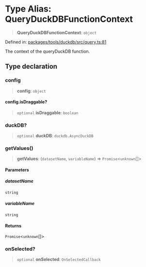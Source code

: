# Type Alias: QueryDuckDBFunctionContext

> **QueryDuckDBFunctionContext**: `object`

Defined in: [packages/tools/duckdb/src/query.ts:81](https://github.com/GeoDaCenter/openassistant/blob/bf312b357cb340f1f76fa8b62441fb39bcbce0ce/packages/tools/duckdb/src/query.ts#L81)

The context of the queryDuckDB function.

## Type declaration

### config

> **config**: `object`

#### config.isDraggable?

> `optional` **isDraggable**: `boolean`

### duckDB?

> `optional` **duckDB**: `duckdb.AsyncDuckDB`

### getValues()

> **getValues**: (`datasetName`, `variableName`) => `Promise`\<`unknown`[]\>

#### Parameters

##### datasetName

`string`

##### variableName

`string`

#### Returns

`Promise`\<`unknown`[]\>

### onSelected?

> `optional` **onSelected**: `OnSelectedCallback`
